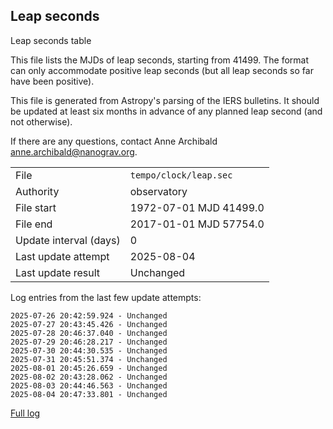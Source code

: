 
## Leap seconds

Leap seconds table

This file lists the MJDs of leap seconds, starting from 41499.
The format can only accommodate positive leap seconds (but all
leap seconds so far have been positive).

This file is generated from Astropy's parsing of the IERS
bulletins. It should be updated at least six months in advance
of any planned leap second (and not otherwise).

If there are any questions, contact Anne Archibald
<anne.archibald@nanograv.org>.

|     |     |
|:--- |:--- |
| File | `tempo/clock/leap.sec` |
| Authority | observatory |
| File start | 1972-07-01 MJD 41499.0 |
| File end | 2017-01-01 MJD 57754.0 |
| Update interval (days) | 0 |
| Last update attempt | 2025-08-04 |
| Last update result | Unchanged |

Log entries from the last few update attempts:
```
2025-07-26 20:42:59.924 - Unchanged
2025-07-27 20:43:45.426 - Unchanged
2025-07-28 20:46:37.040 - Unchanged
2025-07-29 20:46:28.217 - Unchanged
2025-07-30 20:44:30.535 - Unchanged
2025-07-31 20:45:51.374 - Unchanged
2025-08-01 20:45:26.659 - Unchanged
2025-08-02 20:43:28.062 - Unchanged
2025-08-03 20:44:46.563 - Unchanged
2025-08-04 20:47:33.801 - Unchanged
```
[Full log](https://raw.githubusercontent.com/ipta/pulsar-clock-corrections/main/log/tempo/clock/leap.sec.log)
